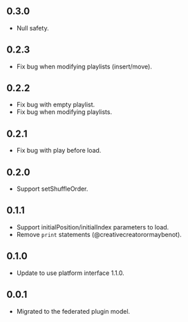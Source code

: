 ## 0.3.0

* Null safety.

## 0.2.3

* Fix bug when modifying playlists (insert/move).

## 0.2.2

* Fix bug with empty playlist.
* Fix bug when modifying playlists.

## 0.2.1

* Fix bug with play before load.

## 0.2.0

* Support setShuffleOrder.

## 0.1.1

* Support initialPosition/initialIndex parameters to load.
* Remove `print` statements (@creativecreatorormaybenot).

## 0.1.0

* Update to use platform interface 1.1.0.

## 0.0.1

* Migrated to the federated plugin model.
